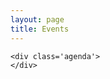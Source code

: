 ```yaml
---
layout: page
title: Events
---
```


<div class='events'>
    <div class='calendar'>
    </div>

    <div class='agenda'>
    </div>
</div>

<script src="/assets/js/events.js"></script>
